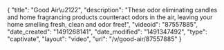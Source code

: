 {
    "title": "Good Air\u2122",
    "description": "These odor eliminating candles and home fragrancing products counteract odors in the air, leaving your home smelling fresh, clean and odor free!",
    "videoid": "87557885",
    "date_created": "1491268141",
    "date_modified": "1491347492",
    "type": "captivate",
    "layout": "video",
    "url": "\/v\/good-air\/87557885"
}